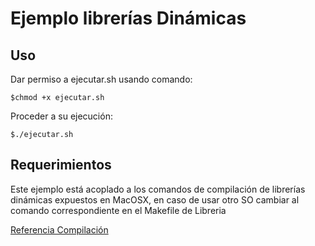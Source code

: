 Ejemplo librerías Dinámicas
===========================

Uso
---

Dar permiso a ejecutar.sh usando comando:

    $chmod +x ejecutar.sh

Proceder a su ejecución:

    $./ejecutar.sh

Requerimientos
--------------

Este ejemplo está acoplado a los comandos de compilación de librerías dinámicas expuestos en MacOSX, en caso de usar otro SO cambiar al comando correspondiente en el Makefile de Libreria

[Referencia Compilación](http://www.dreamincode.net/forums/topic/42363-creating-shared-libraries/)



